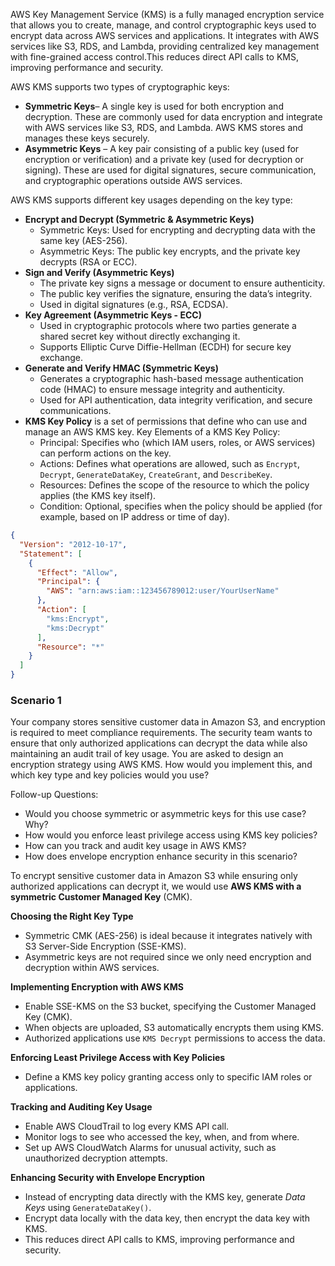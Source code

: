 AWS Key Management Service (KMS) is a fully managed encryption service that allows you to create, manage, and control cryptographic keys used to encrypt data across AWS services and applications. It integrates with AWS services like S3, RDS, and Lambda, providing centralized key management with fine-grained access control.This reduces direct API calls to KMS, improving performance and security.

AWS KMS supports two types of cryptographic keys:
- **Symmetric Keys**– A single key is used for both encryption and decryption. These are commonly used for data encryption and integrate with AWS services like S3, RDS, and Lambda. AWS KMS stores and manages these keys securely.
- **Asymmetric Keys** – A key pair consisting of a public key (used for encryption or verification) and a private key (used for decryption or signing). These are used for digital signatures, secure communication, and cryptographic operations outside AWS services.

AWS KMS supports different key usages depending on the key type:
- **Encrypt and Decrypt (Symmetric & Asymmetric Keys)**
  - Symmetric Keys: Used for encrypting and decrypting data with the same key (AES-256).
  - Asymmetric Keys: The public key encrypts, and the private key decrypts (RSA or ECC).
- **Sign and Verify (Asymmetric Keys)**
  - The private key signs a message or document to ensure authenticity.
  - The public key verifies the signature, ensuring the data’s integrity.
  - Used in digital signatures (e.g., RSA, ECDSA).
- **Key Agreement (Asymmetric Keys - ECC)**
  - Used in cryptographic protocols where two parties generate a shared secret key without directly exchanging it.
  - Supports Elliptic Curve Diffie-Hellman (ECDH) for secure key exchange.
- **Generate and Verify HMAC (Symmetric Keys)**
  - Generates a cryptographic hash-based message authentication code (HMAC) to ensure message integrity and authenticity.
  - Used for API authentication, data integrity verification, and secure communications.
- **KMS Key Policy** is a set of permissions that define who can use and manage an AWS KMS key. Key Elements of a KMS Key Policy:
  - Principal: Specifies who (which IAM users, roles, or AWS services) can perform actions on the key.
  - Actions: Defines what operations are allowed, such as `Encrypt`, `Decrypt`, `GenerateDataKey`, `CreateGrant`, and `DescribeKey`.
  - Resources: Defines the scope of the resource to which the policy applies (the KMS key itself).
  - Condition: Optional, specifies when the policy should be applied (for example, based on IP address or time of day).
```json
{
  "Version": "2012-10-17",
  "Statement": [
    {
      "Effect": "Allow",
      "Principal": {
        "AWS": "arn:aws:iam::123456789012:user/YourUserName"
      },
      "Action": [
        "kms:Encrypt",
        "kms:Decrypt"
      ],
      "Resource": "*"
    }
  ]
}
```

### Scenario 1 ###
Your company stores sensitive customer data in Amazon S3, and encryption is required to meet compliance requirements. The security team wants to ensure that only authorized applications can decrypt the data while also maintaining an audit trail of key usage.
You are asked to design an encryption strategy using AWS KMS. How would you implement this, and which key type and key policies would you use?

Follow-up Questions:
- Would you choose symmetric or asymmetric keys for this use case? Why?
- How would you enforce least privilege access using KMS key policies?
- How can you track and audit key usage in AWS KMS?
- How does envelope encryption enhance security in this scenario?

To encrypt sensitive customer data in Amazon S3 while ensuring only authorized applications can decrypt it, we would use **AWS KMS with a symmetric Customer Managed Key** (CMK).

**Choosing the Right Key Type**
- Symmetric CMK (AES-256) is ideal because it integrates natively with S3 Server-Side Encryption (SSE-KMS).
- Asymmetric keys are not required since we only need encryption and decryption within AWS services.
  
**Implementing Encryption with AWS KMS**
- Enable SSE-KMS on the S3 bucket, specifying the Customer Managed Key (CMK).
- When objects are uploaded, S3 automatically encrypts them using KMS.
- Authorized applications use `KMS Decrypt` permissions to access the data.
  
**Enforcing Least Privilege Access with Key Policies**
- Define a KMS key policy granting access only to specific IAM roles or applications.
  
**Tracking and Auditing Key Usage**
- Enable AWS CloudTrail to log every KMS API call.
- Monitor logs to see who accessed the key, when, and from where.
- Set up AWS CloudWatch Alarms for unusual activity, such as unauthorized decryption attempts.
  
**Enhancing Security with Envelope Encryption**
- Instead of encrypting data directly with the KMS key, generate *Data Keys* using `GenerateDataKey()`.
- Encrypt data locally with the data key, then encrypt the data key with KMS.
- This reduces direct API calls to KMS, improving performance and security.

